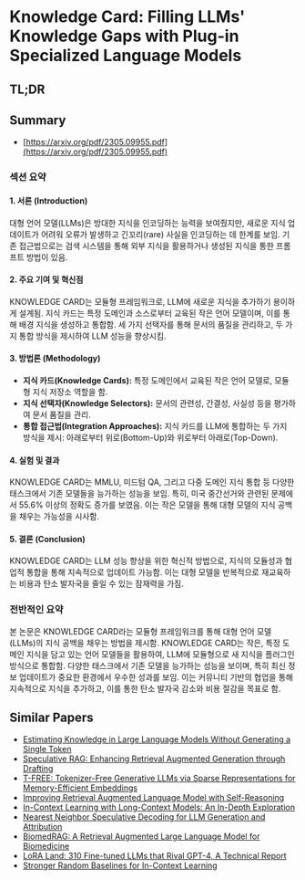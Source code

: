 # Knowledge Card: Filling LLMs' Knowledge Gaps with Plug-in Specialized Language Models
## TL;DR
## Summary
- [https://arxiv.org/pdf/2305.09955.pdf](https://arxiv.org/pdf/2305.09955.pdf)

### 섹션 요약

#### 1. 서론 (Introduction)
대형 언어 모델(LLMs)은 방대한 지식을 인코딩하는 능력을 보여줬지만, 새로운 지식 업데이트가 어려워 오류가 발생하고 긴꼬리(rare) 사실을 인코딩하는 데 한계를 보임. 기존 접근법으로는 검색 시스템을 통해 외부 지식을 활용하거나 생성된 지식을 통한 프롬프트 방법이 있음.

#### 2. 주요 기여 및 혁신점
KNOWLEDGE CARD는 모듈형 프레임워크로, LLM에 새로운 지식을 추가하기 용이하게 설계됨. 지식 카드는 특정 도메인과 소스로부터 교육된 작은 언어 모델이며, 이를 통해 배경 지식을 생성하고 통합함. 세 가지 선택자를 통해 문서의 품질을 관리하고, 두 가지 통합 방식을 제시하여 LLM 성능을 향상시킴.

#### 3. 방법론 (Methodology)
- **지식 카드(Knowledge Cards):** 특정 도메인에서 교육된 작은 언어 모델로, 모듈형 지식 저장소 역할을 함.
- **지식 선택자(Knowledge Selectors):** 문서의 관련성, 간결성, 사실성 등을 평가하여 문서 품질을 관리.
- **통합 접근법(Integration Approaches):** 지식 카드를 LLM에 통합하는 두 가지 방식을 제시: 아래로부터 위로(Bottom-Up)와 위로부터 아래로(Top-Down).

#### 4. 실험 및 결과
KNOWLEDGE CARD는 MMLU, 미드텀 QA, 그리고 다중 도메인 지식 통합 등 다양한 태스크에서 기존 모델들을 능가하는 성능을 보임. 특히, 미국 중간선거와 관련된 문제에서 55.6% 이상의 정확도 증가를 보였음. 이는 작은 모델을 통해 대형 모델의 지식 공백을 채우는 가능성을 시사함.

#### 5. 결론 (Conclusion)
KNOWLEDGE CARD는 LLM 성능 향상을 위한 혁신적 방법으로, 지식의 모듈성과 협업적 통합을 통해 지속적으로 업데이트 가능함. 이는 대형 모델을 반복적으로 재교육하는 비용과 탄소 발자국을 줄일 수 있는 잠재력을 가짐.

### 전반적인 요약
본 논문은 KNOWLEDGE CARD라는 모듈형 프레임워크를 통해 대형 언어 모델(LLMs)의 지식 공백을 채우는 방법을 제시함. KNOWLEDGE CARD는 작은, 특정 도메인 지식을 담고 있는 언어 모델들을 활용하여, LLM에 모듈형으로 새 지식을 플러그인 방식으로 통합함. 다양한 태스크에서 기존 모델을 능가하는 성능을 보이며, 특히 최신 정보 업데이트가 중요한 환경에서 우수한 성과를 보임. 이는 커뮤니티 기반의 협업을 통해 지속적으로 지식을 추가하고, 이를 통한 탄소 발자국 감소와 비용 절감을 목표로 함.

## Similar Papers
- [Estimating Knowledge in Large Language Models Without Generating a Single Token](2406.12673.md)
- [Speculative RAG: Enhancing Retrieval Augmented Generation through Drafting](2407.08223.md)
- [T-FREE: Tokenizer-Free Generative LLMs via Sparse Representations for Memory-Efficient Embeddings](2406.19223.md)
- [Improving Retrieval Augmented Language Model with Self-Reasoning](2407.19813.md)
- [In-Context Learning with Long-Context Models: An In-Depth Exploration](2405.00200.md)
- [Nearest Neighbor Speculative Decoding for LLM Generation and Attribution](2405.19325.md)
- [BiomedRAG: A Retrieval Augmented Large Language Model for Biomedicine](2405.00465.md)
- [LoRA Land: 310 Fine-tuned LLMs that Rival GPT-4, A Technical Report](2405.00732.md)
- [Stronger Random Baselines for In-Context Learning](2404.13020.md)
